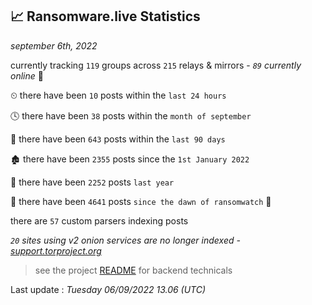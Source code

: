 
## 📈 Ransomware.live Statistics
_september 6th, 2022_

currently tracking `119` groups across `215` relays & mirrors - _`89` currently online_ 📡

⏲ there have been `10` posts within the `last 24 hours`

🕓 there have been `38` posts within the `month of september`

📅 there have been `643` posts within the `last 90 days`

🏚 there have been `2355` posts since the `1st January 2022`

🚀 there have been `2252` posts `last year`

🦕 there have been `4641` posts `since the dawn of ransomwatch` 🐣

there are `57` custom parsers indexing posts

_`20` sites using v2 onion services are no longer indexed - [support.torproject.org](https://support.torproject.org/onionservices/v2-deprecation/)_

> see the project [README](https://github.com/jmousqueton/ransomwatch#readme) for backend technicals



Last update : _Tuesday 06/09/2022 13.06 (UTC)_

